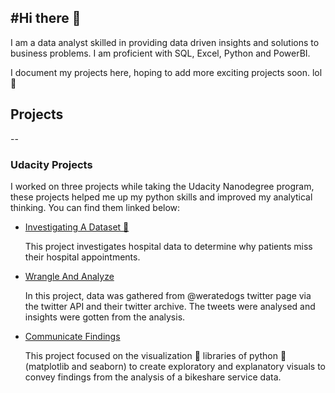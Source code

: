 #Hi there 👋
--
I am a data analyst skilled in providing data driven insights and solutions to business problems. I am proficient with SQL, Excel, Python and PowerBI.

I document my projects here, hoping to add more exciting projects soon. lol 🤪

## Projects
--
### Udacity Projects

I worked on three projects while taking the Udacity Nanodegree program, these projects helped me up my python skills and improved my analytical thinking. You can find them linked below:

- [Investigating A Dataset 🏥](https://github.com/funwarej/noshow_appointments)
  
  This project investigates hospital data to determine why patients miss their hospital appointments.
  
- [Wrangle And Analyze](https://github.com/funwarej/data_wrangling)
  
  In this project, data was gathered from @weratedogs twitter page via the twitter API and their twitter archive. The tweets were analysed and insights were gotten from the analysis.
  
- [Communicate Findings](https://github.com/funwarej/bikeshare_exploration)
  
  This project focused on the visualization 🌈 libraries of python 🐍 (matplotlib and seaborn) to create exploratory and explanatory visuals to convey findings from the analysis of a bikeshare service data.
